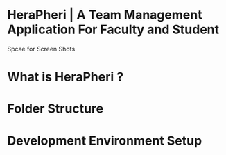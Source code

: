 # HeraPheri | A Team Management Application For Faculty and Student


Spcae for Screen Shots

# What is HeraPheri ?


# Folder Structure


# Development Environment Setup
